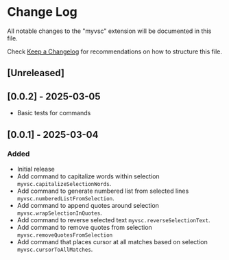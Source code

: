 # Change Log

All notable changes to the "myvsc" extension will be documented in this file.

Check [Keep a Changelog](http://keepachangelog.com/) for recommendations on how to structure this file.

## [Unreleased]

## [0.0.2] - 2025-03-05

- Basic tests for commands

## [0.0.1] - 2025-03-04

### Added

- Initial release
- Add command to capitalize words within selection `myvsc.capitalizeSelectionWords`.
- Add command to generate numbered list from selected lines `myvsc.numberedListFromSelection`.
- Add command to append quotes around selection `myvsc.wrapSelectionInQuotes`.
- Add command to reverse selected text `myvsc.reverseSelectionText`.
- Add command to remove quotes from selection `myvsc.removeQuotesFromSelection`
- Add command that places cursor at all matches based on selection `myvsc.cursorToAllMatches`.
